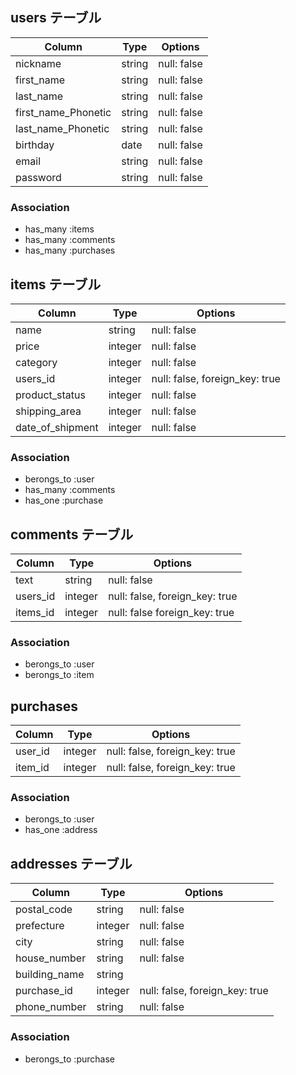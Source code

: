 
## users テーブル

| Column              | Type   | Options     |
| ------------------- | ------ | ----------- |
| nickname            | string | null: false |
| first_name          | string | null: false |
| last_name           | string | null: false |
| first_name_Phonetic | string | null: false |
| last_name_Phonetic  | string | null: false |
| birthday            | date   | null: false |
| email               | string | null: false |
| password            | string | null: false |

### Association

- has_many :items
- has_many :comments
- has_many :purchases


## items テーブル

| Column           | Type    | Options                        |
| ---------------- | ------- | ------------------------------ |
| name             | string  | null: false                    |
| price            | integer | null: false                    |
| category         | integer | null: false                    |
| users_id         | integer | null: false, foreign_key: true |
| product_status   | integer | null: false                    |
| shipping_area    | integer | null: false                    |
| date_of_shipment | integer | null: false                    |

### Association

- berongs_to :user
- has_many   :comments
- has_one    :purchase


## comments テーブル

| Column   | Type    | Options                        |
| -------- | ------- | ------------------------------ |
| text     | string  | null: false                    |
| users_id | integer | null: false, foreign_key: true |
| items_id | integer | null: false  foreign_key: true |

### Association

- berongs_to :user
- berongs_to :item


## purchases

| Column  | Type    | Options                        |
| ------- | ------- | ------------------------------ |
| user_id | integer | null: false, foreign_key: true |
| item_id | integer | null: false, foreign_key: true |

### Association

- berongs_to :user
- has_one    :address


## addresses テーブル

| Column        | Type    | Options                        |
| ------------- | ------- | ------------------------------ |
| postal_code   | string  | null: false                    |
| prefecture    | integer | null: false                    |
| city          | string  | null: false                    |
| house_number  | string  | null: false                    |
| building_name | string  |                                |
| purchase_id       | integer | null: false, foreign_key: true |
| phone_number  | string  | null: false                    |

### Association

- berongs_to :purchase